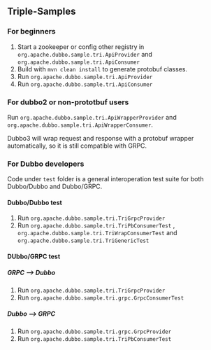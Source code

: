 ## Triple-Samples

### For beginners

1. Start a zookeeper or config other registry in `org.apache.dubbo.sample.tri.ApiProvider`
   and `org.apache.dubbo.sample.tri.ApiConsumer`
2. Build with `mvn clean install` to generate protobuf classes.
3. Run `org.apache.dubbo.sample.tri.ApiProvider`
4. Run `org.apache.dubbo.sample.tri.ApiConsumer`

### For dubbo2 or non-prototbuf users
Run `org.apache.dubbo.sample.tri.ApiWrapperProvider` and `org.apache.dubbo.sample.tri.ApiWrapperConsumer`.

Dubbo3 will wrap request and response with a protobuf wrapper automatically, so it is still compatible with GRPC.

### For Dubbo developers
Code under `test` folder is a general interoperation test suite for both Dubbo/Dubbo and Dubbo/GRPC.

#### Dubbo/Dubbo test
1. Run `org.apache.dubbo.sample.tri.TriGrpcProvider`
2. Run `org.apache.dubbo.sample.tri.TriPbConsumerTest` , `org.apache.dubbo.sample.tri.TriWrapConsumerTest`  and `org.apache.dubbo.sample.tri.TriGenericTest`

#### DUbbo/GRPC test

##### GRPC --> Dubbo

1. Run `org.apache.dubbo.sample.tri.TriGrpcProvider`
2. Run `org.apache.dubbo.sample.tri.grpc.GrpcConsumerTest`

##### Dubbo --> GRPC

1. Run `org.apache.dubbo.sample.tri.grpc.GrpcProvider`
2. Run `org.apache.dubbo.sample.tri.TriPbConsumerTest`




